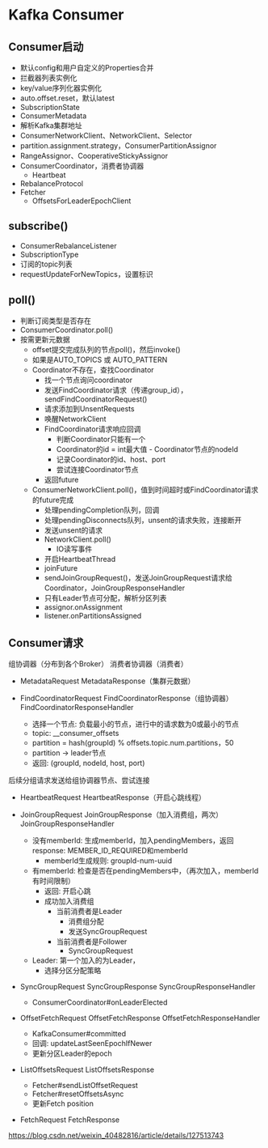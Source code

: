 # Kafka Consumer

## Consumer启动

* 默认config和用户自定义的Properties合并
* 拦截器列表实例化
* key/value序列化器实例化
* auto.offset.reset，默认latest
* SubscriptionState
* ConsumerMetadata
* 解析Kafka集群地址
* ConsumerNetworkClient、NetworkClient、Selector
* partition.assignment.strategy，ConsumerPartitionAssignor
* RangeAssignor、CooperativeStickyAssignor
* ConsumerCoordinator，消费者协调器
  * Heartbeat
* RebalanceProtocol
* Fetcher
  * OffsetsForLeaderEpochClient

## subscribe()

* ConsumerRebalanceListener
* SubscriptionType
* 订阅的topic列表
* requestUpdateForNewTopics，设置标识

## poll()

* 判断订阅类型是否存在
* ConsumerCoordinator.poll()
* 按需更新元数据
  * offset提交完成队列的节点poll()，然后invoke()
  * 如果是AUTO_TOPICS 或 AUTO_PATTERN
  * Coordinator不存在，查找Coordinator
    * 找一个节点询问coordinator
    * 发送FindCoordinator请求（传递group_id），sendFindCoordinatorRequest()
    * 请求添加到UnsentRequests
    * 唤醒NetworkClient
    * FindCoordinator请求响应回调
      * 判断Coordinator只能有一个
      * Coordinator的id = int最大值 - Coordinator节点的nodeId
      * 记录Coordinator的id、host、port
      * 尝试连接Coordinator节点
    * 返回future
  * ConsumerNetworkClient.poll()，值到时间超时或FindCoordinator请求的future完成
    * 处理pendingCompletion队列，回调
    * 处理pendingDisconnects队列，unsent的请求失败，连接断开
    * 发送unsent的请求
    * NetworkClient.poll()
      * IO读写事件
    * 开启HeartbeatThread
    * joinFuture
    * sendJoinGroupRequest()，发送JoinGroupRequest请求给Coordinator，JoinGroupResponseHandler
    * 只有Leader节点可分配，解析分区列表
    * assignor.onAssignment
    * listener.onPartitionsAssigned

## Consumer请求

组协调器（分布到各个Broker） 消费者协调器（消费者）

* MetadataRequest MetadataResponse（集群元数据）

* FindCoordinatorRequest FindCoordinatorResponse（组协调器）FindCoordinatorResponseHandler
  * 选择一个节点: 负载最小的节点，进行中的请求数为0或最小的节点
  * topic: __consumer_offsets
  * partition = hash(groupId) % offsets.topic.num.partitions，50
  * partition -> leader节点
  * 返回: (groupId, nodeId, host, port)

后续分组请求发送给组协调器节点、尝试连接

* HeartbeatRequest HeartbeatResponse（开启心跳线程）

* JoinGroupRequest JoinGroupResponse（加入消费组，两次）JoinGroupResponseHandler
  * 没有memberId: 生成memberId，加入pendingMembers，返回response: MEMBER_ID_REQUIRED和memberId
    * memberId生成规则: groupId-num-uuid
  * 有memberId: 检查是否在pendingMembers中，（再次加入，memberId有时间限制）
    * 返回: 开启心跳
    * 成功加入消费组
      * 当前消费者是Leader
        * 消费组分配
        * 发送SyncGroupRequest
      * 当前消费者是Follower
        * SyncGroupRequest
  * Leader: 第一个加入的为Leader，
    * 选择分区分配策略

* SyncGroupRequest SyncGroupResponse SyncGroupResponseHandler
  * ConsumerCoordinator#onLeaderElected

* OffsetFetchRequest OffsetFetchResponse OffsetFetchResponseHandler
  * KafkaConsumer#committed
  * 回调: updateLastSeenEpochIfNewer
  * 更新分区Leader的epoch

* ListOffsetsRequest ListOffsetsResponse
  * Fetcher#sendListOffsetRequest
  * Fetcher#resetOffsetsAsync
  * 更新Fetch position  

* FetchRequest FetchResponse

https://blog.csdn.net/weixin_40482816/article/details/127513743
